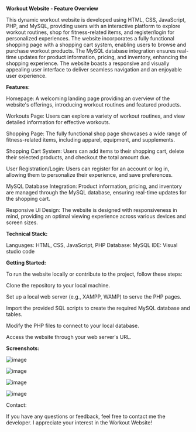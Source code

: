 **Workout Website - Feature Overview**

This dynamic workout website is developed using HTML, CSS, JavaScript, PHP, and MySQL, providing users with an interactive platform to explore workout routines, shop for fitness-related items, and register/login for personalized experiences. The website incorporates a fully functional shopping page with a shopping cart system, enabling users to browse and purchase workout products. The MySQL database integration ensures real-time updates for product information, pricing, and inventory, enhancing the shopping experience. The website boasts a responsive and visually appealing user interface to deliver seamless navigation and an enjoyable user experience.

**Features:**

Homepage: A welcoming landing page providing an overview of the website's offerings, introducing workout routines and featured products.

Workouts Page: Users can explore a variety of workout routines, and view detailed information for effective workouts.

Shopping Page: The fully functional shop page showcases a wide range of fitness-related items, including apparel, equipment, and supplements.

Shopping Cart System: Users can add items to their shopping cart, delete their selected products, and checkout the total amount due.

User Registration/Login: Users can register for an account or log in, allowing them to personalize their experience, and save preferences.

MySQL Database Integration: Product information, pricing, and inventory are managed through the MySQL database, ensuring real-time updates for the shopping cart.

Responsive UI Design: The website is designed with responsiveness in mind, providing an optimal viewing experience across various devices and screen sizes.

**Technical Stack:**

Languages: HTML, CSS, JavaScript, PHP
Database: MySQL
IDE: Visual studio code

**Getting Started:**

To run the website locally or contribute to the project, follow these steps:

Clone the repository to your local machine.

Set up a local web server (e.g., XAMPP, WAMP) to serve the PHP pages.

Import the provided SQL scripts to create the required MySQL database and tables.

Modify the PHP files to connect to your local database.

Access the website through your web server's URL.

**Screenshots:**

![image](https://github.com/Mrcool199/gymwebsite/assets/119867639/02b765e9-8e63-4647-90df-05aedd9580cc)

![image](https://github.com/Mrcool199/gymwebsite/assets/119867639/dffd4375-99bd-42e3-9ee0-7b63f80ddc86)

![image](https://github.com/Mrcool199/gymwebsite/assets/119867639/1c3531ac-bb3b-4575-afcd-d21ab78c2cc2)

![image](https://github.com/Mrcool199/gymwebsite/assets/119867639/40383ee2-fbfb-4b9d-a310-b9fe67e46ac7)

Contact:

If you have any questions or feedback, feel free to contact me the developer. I appreciate your interest in the Workout Website!

